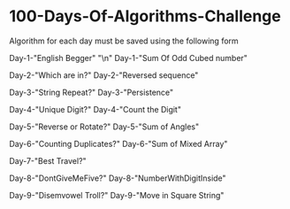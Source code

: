 # 100-Days-Of-Algorithms-Challenge


Algorithm for each day must be saved using the following form

  Day-1-"English Begger" "\n"
  Day-1-"Sum Of Odd Cubed number"

  Day-2-"Which are in?"
  Day-2-"Reversed sequence"

  Day-3-"String Repeat?"
  Day-3-"Persistence"

  Day-4-"Unique Digit?"
  Day-4-"Count the Digit"

  Day-5-"Reverse or Rotate?"
  Day-5-"Sum of Angles"

  Day-6-"Counting Duplicates?"
  Day-6-"Sum of Mixed Array"

  Day-7-"Best Travel?"

  Day-8-"DontGiveMeFive?"
  Day-8-"NumberWithDigitInside"

  Day-9-"Disemvowel Troll?"
  Day-9-"Move in Square String"

